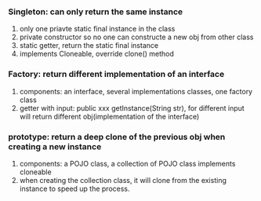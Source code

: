 ### Singleton: can only return the same instance
1. only one priavte static final instance in the class
2. private constructor so no one can constructe a new obj from other class
3. static getter, return the static final instance
4. implements Cloneable, override clone() method

### Factory: return different implementation of an interface
1. components: an interface, several implementations classes, one factory class
2. getter with input: public xxx getInstance(String str), for different input will return different obj(implementation of the interface)

### prototype: return a deep clone of the previous obj when creating a new instance
1. components: a POJO class, a collection of POJO class implements cloneable
2. when creating the collection class, it will clone from the existing instance to speed up the process.

